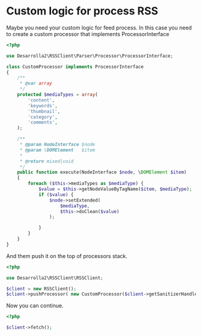 # Custom logic for process RSS

Maybe you need your custom logic for feed process. In this case you need to create a custom processor that implements
ProcessorInterface

``` php
<?php

use Desarrolla2\RSSClient\Parser\Processor\ProcessorInterface;

class CustomProcessor implements ProcessorInterface
{
    /**
     * @var array
     */
    protected $mediaTypes = array(
        'content',
        'keywords',
        'thumbnail',
        'category',
        'comments',
    );

    /**
     * @param NodeInterface $node
     * @param \DOMElement   $item
     *
     * @return mixed|void
     */
    public function execute(NodeInterface $node, \DOMElement $item)
    {
        foreach ($this->mediaTypes as $mediaType) {
            $value = $this->getNodeValueByTagName($item, $mediaType);
            if ($value) {
                $node->setExtended(
                    $mediaType,
                    $this->doClean($value)
                );

            }
        }
    }
}

```

And them push it on the top of processors stack.

``` php
<?php

use Desarrolla2\RSSClient\RSSClient;

$client = new RSSClient();
$client->pushProcessor( new CustomProcessor($client->getSanitizerHandler()));

```

Now you can continue.
``` php
<?php

$client->fetch();

```


